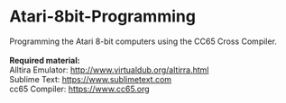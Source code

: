 # Atari-8bit-Programming
Programming the Atari 8-bit computers using the CC65 Cross Compiler.<br>
<br>
<strong>Required material:</strong><br>
Alltira Emulator: http://www.virtualdub.org/altirra.html<br>
Sublime Text: https://www.sublimetext.com<br>
cc65 Compiler: https://www.cc65.org<br>

